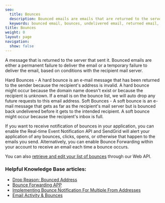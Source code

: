```yaml
---
seo:
  title: Bounces
  description: Bounced emails are emails that are returned to the server that sent them.
  keywords: bounced email, bounces, undelivered email, returned email, rejected email
title: Bounces
weight: 0
layout: page
navigation:
  show: false
---
```


A message that is returned to the server that sent it. Bounced emails are either a permanent failure to deliver the email or a temporary failure to deliver the email, based on conditions with the recipient mail server.

Hard Bounces - A hard bounce is an e-mail message that has been returned to the sender because the recipient's address is invalid. A hard bounce might occur because the domain name doesn't exist or because the recipient is unknown. If a email is on the bounce list, we will auto drop any future requests to this email address.
Soft Bounces - A soft bounce is an e-mail message that gets as far as the recipient's mail server but is bounced back undelivered before it gets to the intended recipient. A soft bounce might occur because the recipient's inbox is full.

If you want to receive notification of bounces in your application, you can enable the Real-time Event Notification API and SendGrid will alert your application of any bounces, clicks, opens, or otherwise that happen to the emails you send. Alternatively, you can enable Bounce Forwarding within your account to receive an email each time a bounce occurs.

You can also [retrieve and edit your list of bounces]({{root_url}}/API_Reference/Web_API/bounces.html) through our Web API.

 ### 	Helpful Knowledge Base articles:

* [Drop Reason: Bounced Address](https://sendgrid.com/docs/Classroom/Track/Drops/drop_reason_bounced_address.html)
* [Bounce Forwarding APP](https://sendgrid.com/docs/Classroom/Track/Bounces/how_to_set_up_bounce_forwarding.html)
* [Implementing Bounce Notification For Multiple From Addresses](https://sendgrid.com/docs/Classroom/Track/Bounces/implementing_bounce_notification_for_multiple_from_addresses.html)
* [Email Activity & Bounces]({{root_url}}/help-support/analytics-and-reporting/email-activity/)
